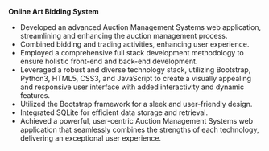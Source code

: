 **Online Art Bidding System**
- Developed an advanced Auction Management Systems web application, streamlining and enhancing the auction management process.
- Combined bidding and trading activities, enhancing user experience.
- Employed a comprehensive full stack development methodology to ensure holistic front-end and back-end development.
- Leveraged a robust and diverse technology stack, utilizing Bootstrap, Python3, HTML5, CSS3, and JavaScript to create a visually appealing and responsive user interface with added interactivity and dynamic features.
- Utilized the Bootstrap framework for a sleek and user-friendly design.
- Integrated SQLite for efficient data storage and retrieval.
- Achieved a powerful, user-centric Auction Management Systems web application that seamlessly combines the strengths of each technology, delivering an exceptional user experience.
